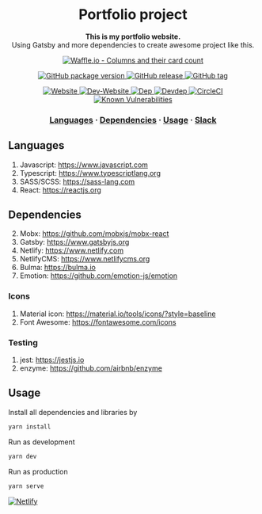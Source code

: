<h1 align="center">
  Portfolio project
</h1>

<p align="center">
  <strong>This is my portfolio website.</strong><br>
  Using Gatsby and more dependencies to create awesome project like this.
</p>

<p align="center">
  <a href="https://waffle.io/kamontat/Portfolio">
    <img src="https://badge.waffle.io/kamontat/Portfolio.svg?columns=all&style=flat-square" alt="Waffle.io - Columns and their card count" />
  </a>
</p>

<p align="center">
  <a href="https://github.com/kamontat/Portfolio">
    <img src="https://img.shields.io/github/package-json/v/kamontat/Portfolio.svg?style=flat-square" alt="GitHub package version" />
  </a>

  <a href="https://github.com/kamontat/Portfolio/releases">
    <img src="https://img.shields.io/github/release/kamontat/Portfolio.svg?style=flat-square" alt="GitHub release" />
  </a>

  <a href="https://github.com/kamontat/Portfolio/tags">
    <img src="https://img.shields.io/github/tag/kamontat/Portfolio.svg?style=flat-square" alt="GitHub tag" />
  </a>
</p>

<p align="center">
  <a href="https://kamontat.space">
    <img src="https://img.shields.io/website-up-down-green-red/https/kamontat.space.svg?label=K.Space&style=flat-square" alt="Website" />
  </a>

  <a href="https://dev.kamontat.space">
    <img src="https://img.shields.io/website-up-down-green-red/https/dev.kamontat.space.svg?label=dev.K.Space&style=flat-square" alt="Dev-Website" />
  </a>

  <a href="https://david-dm.org/kamontat/Portfolio">
    <img src="https://img.shields.io/david/kamontat/Portfolio.svg?style=flat-square" alt="Dep" />
  </a>

  <a href="https://david-dm.org/kamontat/Portfolio?type=dev">
    <img src="https://img.shields.io/david/dev/kamontat/Portfolio.svg?style=flat-square" alt="Devdep" />
  </a>

  <a href="https://circleci.com/gh/kamontat/Portfolio">
    <img src="https://img.shields.io/circleci/project/github/kamontat/Portfolio.svg?style=flat-square" alt="CircleCI" />
  </a>

  <a href="https://snyk.io/test/github/kamontat/Portfolio">
    <img src="https://snyk.io/test/github/kamontat/Portfolio/badge.svg?style=flat-square" alt="Known Vulnerabilities" />
  </a>
</p>

<h3 align="center">
  <a href="#languages">Languages</a>
  <span> · </span>
  <a href="#dependencies">Dependencies</a>
  <span> · </span>
  <a href="#usage">Usage</a>
  <span> · </span>
  <a href="https://kcntxwebport.slack.com">Slack</a>
</h3>

## Languages

1. Javascript:      https://www.javascript.com
2. Typescript:      https://www.typescriptlang.org
3. SASS/SCSS:       https://sass-lang.com
4. React:           https://reactjs.org

## Dependencies

2. Mobx:            https://github.com/mobxjs/mobx-react
3. Gatsby:          https://www.gatsbyjs.org
4. Netlify:         https://www.netlify.com
5. NetlifyCMS:      https://www.netlifycms.org
6. Bulma:           https://bulma.io
7. Emotion:         https://github.com/emotion-js/emotion

### Icons

1. Material icon:   https://material.io/tools/icons/?style=baseline
2. Font Awesome:    https://fontawesome.com/icons

### Testing

1. jest:            https://jestjs.io
2. enzyme:          https://github.com/airbnb/enzyme

## Usage

Install all dependencies and libraries by

```sh
yarn install
```

Run as development

```sh
yarn dev
```

Run as production

```sh
yarn serve
```

[![Netlify](https://www.netlify.com/img/global/badges/netlify-color-bg.svg)](https://www.kamontat.space)
